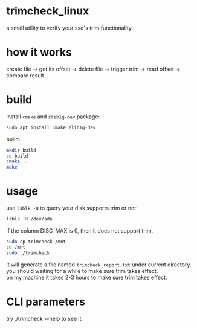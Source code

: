 # trimcheck_linux
a small utility to verify your ssd's trim functionality.

# how it works
create file -> get its offset -> delete file -> trigger trim -> read offset -> compare result.

# build
install `cmake` and `zlib1g-dev` package:
```bash
sudo apt install cmake zlib1g-dev
```
build:  
```bash
mkdir build
cd build
cmake ..
make
```

# usage
use `lsblk -D` to query your disk supports trim or not:
```bash
lsblk -D /dev/sda
```
if the column DISC_MAX is 0, then it does not support trim.

```bash
sudo cp trimcheck /mnt
cd /mnt
sudo ./trimcheck
```
it will generate a file named `trimcheck_report.txt` under current directory.  
you should waiting for a while to make sure trim takes effect.  
on my machine it takes 2-3 hours to make sure trim takes effect.

# CLI parameters
try ./trimcheck --help to see it.